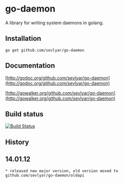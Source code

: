 go-daemon 
=========

A library for writing system daemons in golang.

Installation
------------

	go get github.com/sevlyar/go-daemon

Documentation
-------------

[http://godoc.org/github.com/sevlyar/go-daemon](http://godoc.org/github.com/sevlyar/go-daemon)

[http://gowalker.org/github.com/sevlyar/go-daemon](http://gowalker.org/github.com/sevlyar/go-daemon)

Build status
------------

[![Build Status](https://travis-ci.org/sevlyar/go-daemon.png?branch=master)](https://travis-ci.org/sevlyar/go-daemon)

History
-------

## 14.01.12
	* released new major version, old version moved to github.com/sevlyar/go-daemon/oldapi

